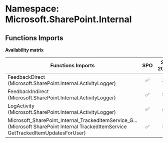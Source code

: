 # Namespace: Microsoft.SharePoint.Internal

## Functions Imports

**Availability matrix**

Functions Imports | SPO | SP 2019 | SP 2016 | SP 2013
----------|:---:|:-------:|:-------:|:-------
FeedbackDirect (Microsoft.SharePoint.Internal.ActivityLogger) | ✅ | ❌ | ❌ | ❌
FeedbackIndirect (Microsoft.SharePoint.Internal.ActivityLogger) | ✅ | ❌ | ❌ | ❌
LogActivity (Microsoft.SharePoint.Internal.ActivityLogger) | ✅ | ✅ | ❌ | ❌
<span title="Microsoft_SharePoint_Internal_TrackedItemService_GetTrackedItemUpdatesForUser">Microsoft_SharePoint_Internal_TrackedItemService_G...</span> (Microsoft SharePoint Internal TrackedItemService GetTrackedItemUpdatesForUser) | ✅ | ❌ | ❌ | ❌

